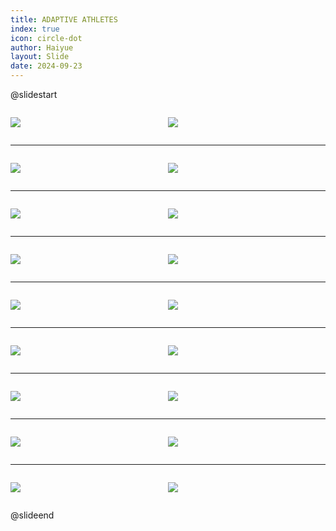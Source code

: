 ```yaml
---
title: ADAPTIVE ATHLETES
index: true
icon: circle-dot
author: Haiyue
layout: Slide
date: 2024-09-23
---
```

 
@slidestart

<div style="display:flex">
<div style="flex:1">

![](/reading/english/Level-Z/ADAPTIVE%20ATHLETES/001.webp)
</div>
<div style="flex:1">

![](/reading/english/Level-Z/ADAPTIVE%20ATHLETES/002.webp)
</div>
</div>

---

<div style="display:flex">
<div style="flex:1">

![](/reading/english/Level-Z/ADAPTIVE%20ATHLETES/003.webp)
</div>
<div style="flex:1">

![](/reading/english/Level-Z/ADAPTIVE%20ATHLETES/004.webp)
</div>
</div>

---

<div style="display:flex">
<div style="flex:1">

![](/reading/english/Level-Z/ADAPTIVE%20ATHLETES/005.webp)
</div>
<div style="flex:1">

![](/reading/english/Level-Z/ADAPTIVE%20ATHLETES/006.webp)
</div>
</div>

---

<div style="display:flex">
<div style="flex:1">

![](/reading/english/Level-Z/ADAPTIVE%20ATHLETES/007.webp)
</div>
<div style="flex:1">

![](/reading/english/Level-Z/ADAPTIVE%20ATHLETES/008.webp)
</div>
</div>

---

<div style="display:flex">
<div style="flex:1">

![](/reading/english/Level-Z/ADAPTIVE%20ATHLETES/009.webp)
</div>
<div style="flex:1">

![](/reading/english/Level-Z/ADAPTIVE%20ATHLETES/010.webp)
</div>
</div>

---

<div style="display:flex">
<div style="flex:1">

![](/reading/english/Level-Z/ADAPTIVE%20ATHLETES/011.webp)
</div>
<div style="flex:1">

![](/reading/english/Level-Z/ADAPTIVE%20ATHLETES/012.webp)
</div>
</div>

---

<div style="display:flex">
<div style="flex:1">

![](/reading/english/Level-Z/ADAPTIVE%20ATHLETES/013.webp)
</div>
<div style="flex:1">

![](/reading/english/Level-Z/ADAPTIVE%20ATHLETES/014.webp)
</div>
</div>

---

<div style="display:flex">
<div style="flex:1">

![](/reading/english/Level-Z/ADAPTIVE%20ATHLETES/015.webp)
</div>
<div style="flex:1">

![](/reading/english/Level-Z/ADAPTIVE%20ATHLETES/016.webp)
</div>
</div>

---

<div style="display:flex">
<div style="flex:1">

![](/reading/english/Level-Z/ADAPTIVE%20ATHLETES/017.webp)
</div>
<div style="flex:1">

![](/reading/english/Level-Z/ADAPTIVE%20ATHLETES/018.webp)
</div>
</div>

@slideend